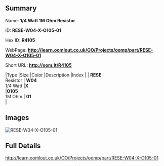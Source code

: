 

## Summary
 
Name: __1/4 Watt 1M Ohm Resistor__

ID: __RESE-W04-X-O105-01__

Hex ID: __R4105__

WebPage: __http://learn.oomlout.co.uk/OO/Projects/oomp/part/RESE-W04-X-O105-01__

Short URL: __http://oom.lt/R4105__


|Type   |Size   |Color   |Description   |Index   |
| __RESE__ <br>Resistor  | __W04__<br>1/4 Watt   |__X__<br>    |__O105__<br>1M Ohm    | __01__<br>  |


## Images
![RESE-W04-X-O105-01](http://oomlout.com/oomp-gen/parts/RESE-W04-X-O105-01/RESE-W04-X-O105-01_420.jpg)

## Full Details

 http://learn.oomlout.co.uk/OO/Projects/oomp/part/RESE-W04-X-O105-01

